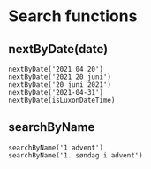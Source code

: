 # Search functions

## nextByDate(date)

```
nextByDate('2021 04 20')
nextByDate('2021 20 juni')
nextByDate('20 juni 2021')
nextByDate('2021-04-31')
nextByDate(isLuxonDateTime)
```

## searchByName

```
searchByName('1 advent')
searchByName('1. søndag i advent')
```
